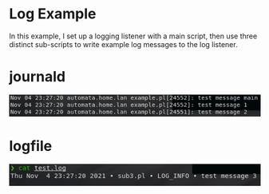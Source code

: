 # Log Example
In this example, I set up a logging listener with a main script, then use three distinct sub-scripts to write example log messages to the log listener.

# journald
![Example](https://raw.githubusercontent.com/zzApotheosis/Perl-Modules/main/src/Examples/Data/Log/LogUtil/journald.png)

# logfile
![Example2](https://raw.githubusercontent.com/zzApotheosis/Perl-Modules/main/src/Examples/Data/Log/LogUtil/logfile.png)

